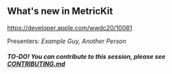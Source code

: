 ## What's new in MetricKit

https://developer.apple.com/wwdc20/10081

Presenters: _Example Guy, Another Person_

##### TO-DO! You can contribute to this session, please see [CONTRIBUTING.md](CONTRIBUTING.md)

